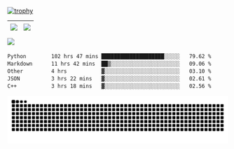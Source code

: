 [![trophy](https://github-profile-trophy.vercel.app/?username=ocss884&column=7)](https://github.com/ocss884)

| <img align="center" src="https://github-readme-stats.vercel.app/api?username=ocss884&show_icons=true&hide_border=true" /> | <img align="center" src="https://github-readme-streak-stats.herokuapp.com?user=ocss884&hide_border=true&date_format=M%20j%5B%2C%20Y%5D&ring=7EDDCF&fire=7EDDCF" /> |
| ------------------------------------------------------------ | ------------------------------------------------------------ |

![](https://komarev.com/ghpvc/?username=ocss884&color=brightgreen)

<!--START_SECTION:waka-->

```txt
Python        102 hrs 47 mins ████████████████████░░░░░   79.62 %
Markdown      11 hrs 42 mins  ██▒░░░░░░░░░░░░░░░░░░░░░░   09.06 %
Other         4 hrs           ▓░░░░░░░░░░░░░░░░░░░░░░░░   03.10 %
JSON          3 hrs 22 mins   ▓░░░░░░░░░░░░░░░░░░░░░░░░   02.61 %
C++           3 hrs 18 mins   ▓░░░░░░░░░░░░░░░░░░░░░░░░   02.56 %
```

<!--END_SECTION:waka-->

<p align="center">
   <img src="https://github.com/ocss884/ocss884/blob/output/github-snake.svg" alt="snake">
</p>
